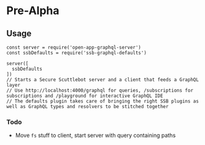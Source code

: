 # Pre-Alpha

## Usage

```
const server = require('open-app-graphql-server')
const ssbDefaults = require('ssb-graphql-defaults')

server([
  ssbDefaults
])
// Starts a Secure Scuttlebot server and a client that feeds a GraphQL layer
// Use http://localhost:4000/graphql for queries, /subscriptions for subscriptions and /playground for interactive GraphQL IDE
// The defaults plugin takes care of bringing the right SSB plugins as well as GraphQL types and resolvers to be stitched together
```

### Todo

- Move `fs` stuff to client, start server with query containing paths
